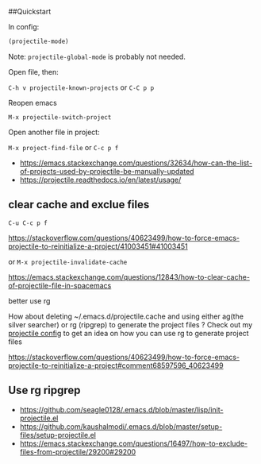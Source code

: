 ##Quickstart

In config:

```lisp
(projectile-mode)
```

Note: `projectile-global-mode` is probably not needed.

Open file, then:

`C-h v projectile-known-projects` or `C-C p p`

Reopen emacs

`M-x projectile-switch-project`

Open another file in project:

`M-x project-find-file` or `C-c p f`

- https://emacs.stackexchange.com/questions/32634/how-can-the-list-of-projects-used-by-projectile-be-manually-updated
- https://projectile.readthedocs.io/en/latest/usage/

## clear cache and exclue files

`C-u C-c p f`

https://stackoverflow.com/questions/40623499/how-to-force-emacs-projectile-to-reinitialize-a-project/41003451#41003451

or `M-x projectile-invalidate-cache`

https://emacs.stackexchange.com/questions/12843/how-to-clear-cache-of-projectile-file-in-spacemacs

better use rg

How about deleting ~/.emacs.d/projectile.cache and using either ag(the silver searcher) or rg (ripgrep) to generate the project files ? Check out my [projectile config](https://github.com/CSRaghunandan/.emacs.d/blob/master/setup-files/setup-projectile.el) to get an idea on how you can use rg to generate project files 

https://stackoverflow.com/questions/40623499/how-to-force-emacs-projectile-to-reinitialize-a-project#comment68597596_40623499

## Use rg ripgrep

- https://github.com/seagle0128/.emacs.d/blob/master/lisp/init-projectile.el
- https://github.com/kaushalmodi/.emacs.d/blob/master/setup-files/setup-projectile.el
- https://emacs.stackexchange.com/questions/16497/how-to-exclude-files-from-projectile/29200#29200